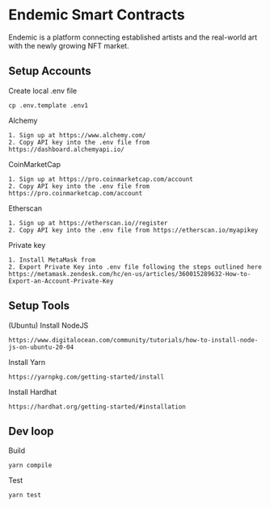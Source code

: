 # Endemic Smart Contracts
Endemic is a platform connecting established artists and the real-world art with the newly growing NFT market.

## Setup Accounts

Create local .env file

    cp .env.template .env1

Alchemy

    1. Sign up at https://www.alchemy.com/
    2. Copy API key into the .env file from https://dashboard.alchemyapi.io/

CoinMarketCap

    1. Sign up at https://pro.coinmarketcap.com/account
    2. Copy API key into the .env file from https://pro.coinmarketcap.com/account

Etherscan

    1. Sign up at https://etherscan.io//register
    2. Copy API key into the .env file from https://etherscan.io/myapikey 

Private key

    1. Install MetaMask from
    2. Export Private Key into .env file following the steps outlined here https://metamask.zendesk.com/hc/en-us/articles/360015289632-How-to-Export-an-Account-Private-Key

## Setup Tools

(Ubuntu) Install NodeJS

    https://www.digitalocean.com/community/tutorials/how-to-install-node-js-on-ubuntu-20-04

Install Yarn

    https://yarnpkg.com/getting-started/install

Install Hardhat

    https://hardhat.org/getting-started/#installation



## Dev loop

Build

    yarn compile

Test

    yarn test

